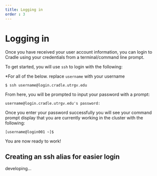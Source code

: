 ```yaml
---
title: Logging in
order : 3
---
```

# Logging in

Once you have received your user account information, you can login to Cradle using your credentials from a terminal/command line prompt.

To get started, you will use `ssh` to login with the following:

*For all of the below. replace `username` with your username

```
$ ssh username@login.cradle.utrgv.edu
```

From here, you will be prompted to input your password with a prompt:

```shell
username@login.cradle.utrgv.edu's password: 
```

Once you enter your password successfully you will see your command prompt display that you are currently working in the cluster with the following:

```shell
[username@login001 ~]$
```

You are now ready to work!

## Creating an ssh alias for easier login

developing...